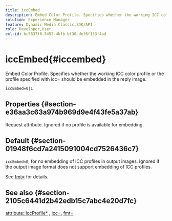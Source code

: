 ```yaml
---
title: iccEmbed
description: Embed Color Profile. Specifies whether the working ICC color profile or the profile specified with icc= should be embedded in the reply image.
solution: Experience Manager
feature: Dynamic Media Classic,SDK/API
role: Developer,User
exl-id: bc5637f6-5452-4bfb-bf30-def6f153f4ad
---
```

# iccEmbed{#iccembed}

Embed Color Profile. Specifies whether the working ICC color profile or the profile specified with icc= should be embedded in the reply image.

 `iccEmbed=0|1`

## Properties {#section-e36aa3c63a974b969d9e4f43fe5a37ab}

Request attribute. Ignored if no profile is available for embedding.

## Default {#section-01948f6cd7a2415091004cd7526436c7}

`iccEmbed=0`, for no embedding of ICC profiles in output images. Ignored if the output image format does not support embedding of ICC profiles.

See [fmt=](../../../../../is-api/http-ref/image-serving-api-ref/c-http-protocol-reference/c-command-reference/r-is-http-fmt.md#reference-cdf10043423b45ba9fe15157fb3ae37a) for details.

## See also {#section-2105c6441d2b42edb15c7abc4e20d7fc}

[attribute::IccProfile*](../../../../../is-api/image-catalog/image-serving-api-ref/c-image-catalog-reference/c-icc-profile-map-reference/c-icc-profile-map-reference.md#concept-57b9148ce55249cd825cb7ee19ed057c) , [icc=](../../../../../is-api/http-ref/image-serving-api-ref/c-http-protocol-reference/c-command-reference/r-icc.md#reference-182b5679e21e4df3b4d330535a5a7517), [fmt=](../../../../../is-api/http-ref/image-serving-api-ref/c-http-protocol-reference/c-command-reference/r-is-http-fmt.md#reference-cdf10043423b45ba9fe15157fb3ae37a)
